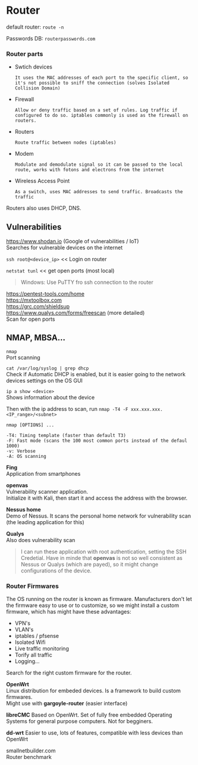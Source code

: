 # Router

default router: `route -n`

Passwords DB: `routerpasswords.com`

### Router parts
- Swtich devices

      It uses the MAC addresses of each port to the specific client, so it's not possible to sniff the connection (solves Isolated Collision Domain)
- Firewall

      Allow or deny traffic based on a set of rules. Log traffic if configured to do so. iptables commonly is used as the firewall on routers.
- Routers

      Route traffic between nodes (iptables)
- Modem

      Modulate and demodulate signal so it can be passed to the local route, works with fotons and electrons from the internet
- Wireless Access Point

      As a switch, uses MAC addresses to send traffic. Broadcasts the traffic

Routers also uses DHCP, DNS.

## Vulnerabilities

https://www.shodan.io (Google of vulnerabilities / IoT)  
Searches for vulnerable devices on the internet

`ssh root@<device_ip>` << Login on router

`netstat tunl` << get open ports (most local)

> Windows: Use PuTTY fro ssh connection to the router

https://pentest-tools.com/home  
https://mxtoolbox.com  
https://grc.com/shieldsup  
https://www.qualys.com/forms/freescan (more detailed)  
Scan for open ports

## NMAP, MBSA...

`nmap`  
Port scanning

`cat /var/log/syslog | grep dhcp`  
Check if Automatic DHCP is enabled, but it is easier going to the network devices settings on the OS GUI

`ip a show <device>`  
Shows information about the device

Then with the ip address to scan, run `nmap -T4 -F xxx.xxx.xxx.<IP_range>/<subnet>`

    nmap [OPTIONS] ...

    -T4: Timing template (faster than default T3)
    -F: Fast mode (scans the 100 most common ports instead of the defaul 1000)
    -v: Verbose
    -A: OS scanning

**Fing**  
Application from smartphones

**openvas**  
Vulnerability scanner application.  
Initialize it with Kali, then start it and access the address with the browser.

**Nessus home**  
Demo of Nessus. It scans the personal home network for vulnerability scan (the leading application for this)

**Qualys**  
Also does vulnerability scan

> I can run these application with root authentication, setting the SSH Credetial. Have in minde that **openvas** is not so well consistent as Nessus or Qualys (which are payed), so it might change configurations of the device.

### Router Firmwares

The OS running on the router is known as firmware. Manufacturers don't let the firmware easy to use or to customize, so we might install a custom firmware, which has might have these advantages:

- VPN's
- VLAN's
- iptables / pfsense
- Isolated Wifi
- Live traffic monitoring
- Torify all traffic
- Logging...

Search for the right custom firmware for the router.

**OpenWrt**  
Linux distribution for embeded devices. Is a framework to build custom firmwares.  
Might use with **gargoyle-router** (easier interface)

**libreCMC**
Based on OpenWrt. Set of fully free embedded Operating Systems for general purpose computers. Not for begginers.

**dd-wrt**
Easier to use, lots of features, compatible with less devices than OpenWrt

smallnetbuilder.com  
Router benchmark
